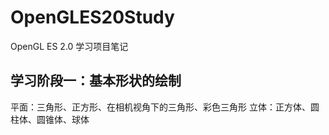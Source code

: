 # OpenGLES20Study
OpenGL ES 2.0 学习项目笔记


## 学习阶段一：基本形状的绘制
平面：三角形、正方形、在相机视角下的三角形、彩色三角形
立体：正方体、圆柱体、圆锥体、球体








